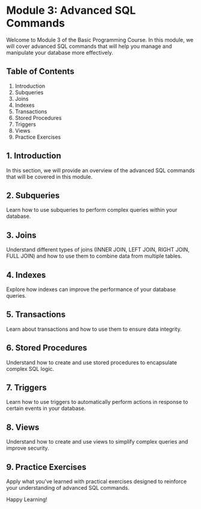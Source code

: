 # Module 3: Advanced SQL Commands

Welcome to Module 3 of the Basic Programming Course. In this module, we will cover advanced SQL commands that will help you manage and manipulate your database more effectively.

## Table of Contents
1. Introduction
2. Subqueries
3. Joins
4. Indexes
5. Transactions
6. Stored Procedures
7. Triggers
8. Views
9. Practice Exercises

## 1. Introduction
In this section, we will provide an overview of the advanced SQL commands that will be covered in this module.

## 2. Subqueries
Learn how to use subqueries to perform complex queries within your database.

## 3. Joins
Understand different types of joins (INNER JOIN, LEFT JOIN, RIGHT JOIN, FULL JOIN) and how to use them to combine data from multiple tables.

## 4. Indexes
Explore how indexes can improve the performance of your database queries.

## 5. Transactions
Learn about transactions and how to use them to ensure data integrity.

## 6. Stored Procedures
Understand how to create and use stored procedures to encapsulate complex SQL logic.

## 7. Triggers
Learn how to use triggers to automatically perform actions in response to certain events in your database.

## 8. Views
Understand how to create and use views to simplify complex queries and improve security.

## 9. Practice Exercises
Apply what you've learned with practical exercises designed to reinforce your understanding of advanced SQL commands.

Happy Learning!